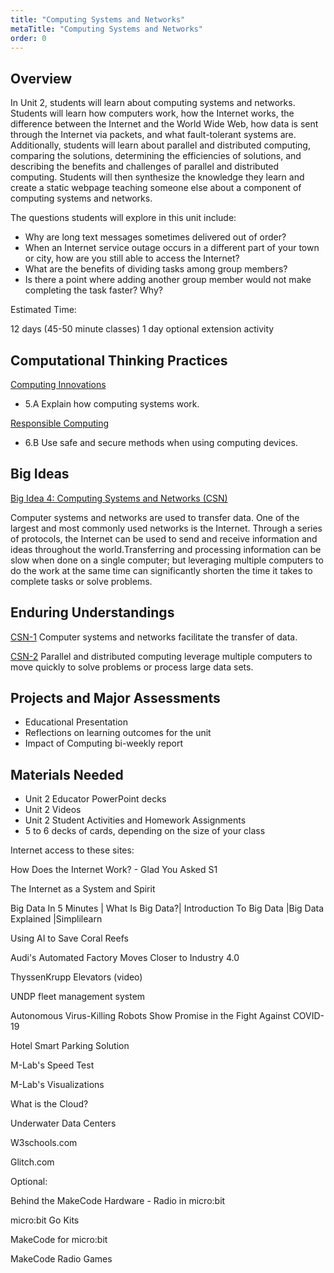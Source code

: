 ```yaml
---
title: "Computing Systems and Networks"
metaTitle: "Computing Systems and Networks"
order: 0
---
```


## Overview 

In Unit 2, students will learn about computing systems and networks. Students will learn how computers work, how the Internet works, the difference between the Internet and the World Wide Web, how data is sent through the Internet via packets, and what fault-tolerant systems are. Additionally, students will learn about parallel and distributed computing, comparing the solutions, determining the efficiencies of solutions, and describing the benefits and challenges of parallel and distributed computing. Students will then synthesize the knowledge they learn and create a static webpage teaching someone else about a component of computing systems and networks.

The questions students will explore in this unit include:

* Why are long text messages sometimes delivered out of order?
* When an Internet service outage occurs in a different part of your town or city, how are you still able to access the Internet?
* What are the benefits of dividing tasks among group members?
* Is there a point where adding another group member would not make completing the task faster? Why?

Estimated Time:

12 days (45-50 minute classes)
1 day optional extension activity

## Computational Thinking Practices

[Computing Innovations](https://apcentral.collegeboard.org/pdf/ap-computer-science-principles-course-and-exam-description.pdf?course=ap-computer-science-principles#page=23)

* 5.A Explain how computing systems work.

[Responsible Computing](https://apcentral.collegeboard.org/pdf/ap-computer-science-principles-course-and-exam-description.pdf?course=ap-computer-science-principles#page=23)

* 6.B Use safe and secure methods when using computing devices.

## Big Ideas

[Big Idea 4: Computing Systems and Networks (CSN)](https://apcentral.collegeboard.org/pdf/ap-computer-science-principles-course-and-exam-description.pdf?course=ap-computer-science-principles#page=106)

Computer systems and networks are used to transfer data. One of the largest and most commonly used networks is the Internet. Through a series of protocols, the Internet can be used to send and receive information and ideas throughout the world.Transferring and processing information can be slow when done on a single computer; but leveraging multiple computers to do the work at the same time can significantly shorten the time it takes to complete tasks or solve problems.

## Enduring Understandings

[CSN-1](https://apcentral.collegeboard.org/pdf/ap-computer-science-principles-course-and-exam-description.pdf?course=ap-computer-science-principles#page=109) Computer systems and networks facilitate the transfer of data.

[CSN-2](https://apcentral.collegeboard.org/pdf/ap-computer-science-principles-course-and-exam-description.pdf?course=ap-computer-science-principles#page=114) Parallel and distributed computing leverage multiple computers to move quickly to solve problems or process large data sets.

## Projects and Major Assessments

* Educational Presentation
* Reflections on learning outcomes for the unit
* Impact of Computing bi-weekly report

## Materials Needed

* Unit 2 Educator PowerPoint decks
* Unit 2 Videos
* Unit 2 Student Activities and Homework Assignments
* 5 to 6 decks of cards, depending on the size of your class

Internet access to these sites:

How Does the Internet Work? - Glad You Asked S1 

The Internet as a System and Spirit 

Big Data In 5 Minutes | What Is Big Data?| Introduction To Big Data |Big Data Explained |Simplilearn 

Using AI to Save Coral Reefs 

Audi's Automated Factory Moves Closer to Industry 4.0 

ThyssenKrupp Elevators (video) 

UNDP fleet management system 

Autonomous Virus-Killing Robots Show Promise in the Fight Against COVID-19 

Hotel Smart Parking Solution 

M-Lab's Speed Test 

M-Lab's Visualizations 

What is the Cloud?  

Underwater Data Centers 

W3schools.com 

Glitch.com 

 

Optional:  

Behind the MakeCode Hardware - Radio in micro:bit 

micro:bit Go Kits 

MakeCode for micro:bit  

MakeCode Radio Games  

 

